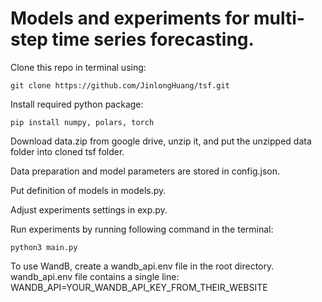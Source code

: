 # Models and experiments for multi-step time series forecasting.

Clone this repo in terminal using:

```
git clone https://github.com/JinlongHuang/tsf.git
```

Install required python package:

```
pip install numpy, polars, torch
```

Download data.zip from google drive, unzip it, and put the unzipped data folder into cloned tsf folder.

Data preparation and model parameters are stored in config.json.

Put definition of models in models.py.

Adjust experiments settings in exp.py.

Run experiments by running following command in the terminal:

```
python3 main.py
```

To use WandB, create a wandb_api.env file in the root directory.
wandb_api.env file contains a single line:
WANDB_API=YOUR_WANDB_API_KEY_FROM_THEIR_WEBSITE

